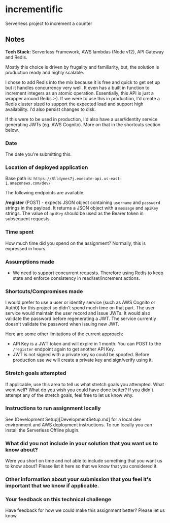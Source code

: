 # incrementific
Serverless project to increment a counter

## Notes
**Tech Stack:** Serverless Framework, AWS lambdas (Node v12), API Gateway and Redis.

Mostly this choice is driven by frugality and familiarity, but, the solution is production ready and highly scalable.

I chose to add Redis into the mix because it is free and quick to get set up but it handles concurrency very well. It even has a built in function to increment integers as an atomic operation. Essentially, this API is just a wrapper around Redis :-). If we were to use this in production, I'd create a Redis cluster sized to support the expected load and support high availability. I'd also persist changes to disk.

If this were to be used in production, I'd also have a user/identity service generating JWTs (eg. AWS Cognito). More on that in the shortcuts section below.

### Date
The date you're submitting this.

### Location of deployed application
Base path is: `https://8lldynes7j.execute-api.us-east-1.amazonaws.com/dev/`

The following endpoints are available:

**/register** (POST) - expects JSON object containing `username` and `password` strings in the payload.
It returns a JSON object with a `message` and `apiKey` strings. The value of `apiKey` should be used as the Bearer token in subsequent requests.

### Time spent
How much time did you spend on the assignment? Normally, this is expressed in hours.

### Assumptions made
- We need to support concurrent requests. Therefore using Redis to keep state and enforce consistency in read/set/increment actions.

### Shortcuts/Compromises made
I would prefer to use a user or identity service (such as AWS Cognito or Auth0) for this project so didn't spend much time on that part.
The user service would maintain the user record and issue JWTs. It would also validate the password before regenerating a JWT. The service currently doesn't validate the password when issuing new JWT.

Here are some other limitations of the current approach:
- API Key is a JWT token and will expire in 1 month. You can POST to the `/register` endpoint again to get another API Key.
- JWT is not signed with a private key so could be spoofed. Before production use we will create a private key and sign/verify using it.

### Stretch goals attempted
If applicable, use this area to tell us what stretch goals you attempted. What went well? What do you wish you
could have done better? If you didn't attempt any of the stretch goals, feel free to let us know why.

### Instructions to run assignment locally
See (Development Setup)[DevelopmentSetup.md] for a local dev environment and AWS deployment instructions. To run locally you can install the Serverless Offline plugin.

### What did you not include in your solution that you want us to know about?
Were you short on time and not able to include something that you want us to know
about? Please list it here so that we know that you considered it.

### Other information about your submission that you feel it's important that we know if applicable.

### Your feedback on this technical challenge
Have feedback for how we could make this assignment better? Please let us know.


